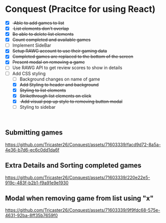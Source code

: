 # Conquest (Pracitce for using React)

- [x] <strike> Able to add games to list</strike>
- [x] <strike> List elements don't overlap</strike>
- [x] <strike>Be able to delete list elements</strike>
- [x] <strike>Count completed and available games</strike>
- [ ] Implement SideBar
- [x] <strike>Setup RAWG account to use their gaming data</strike>
- [x] <strike>Completed games are replaced to the bottom of the screen</strike>
- [x] <strike>Present modal on removing a game</strike>
- [ ] Use RAWG API to get review scores to show in details
- [ ] Add CSS styling
  - [ ] Background changes on name of game
  - [x] <strike>Add Styling to header and background</strike>
  - [x] <strike>Styling to list elements</strike>
  - [x] <strike>Strikethrough list elements on click</strike>
  - [x] <strike> Add visual pop up style to removing button modal</strike>
  - [ ] Styling to sidebar

<br />

## Submitting games

https://github.com/Tricaster26/Conquest/assets/71603339/facd9d72-8a5a-4e36-b7d6-ec6c0dd1da6f

## Extra Details and Sorting completed games

https://github.com/Tricaster26/Conquest/assets/71603339/220e22e5-919c-483f-b2b1-f9a91e9e1930

## Modal when removing game from list using "x"

https://github.com/Tricaster26/Conquest/assets/71603339/9f9fdc68-575e-4631-92ba-8ff35b7659f0

